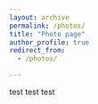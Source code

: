 ```yaml
---
layout: archive
permalink: /photos/
title: "Photo page"
author_profile: true
redirect_from: 
  - /photos/

---
```



test test test
